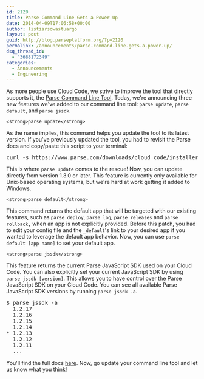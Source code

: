 ```yaml
---
id: 2120
title: Parse Command Line Gets a Power Up
date: 2014-04-09T17:06:58+00:00
author: listiarsowastuargo
layout: post
guid: http://blog.parseplatform.org/?p=2120
permalink: /announcements/parse-command-line-gets-a-power-up/
dsq_thread_id:
  - "3688172349"
categories:
  - Announcements
  - Engineering
---
```

As more people use Cloud Code, we strive to improve the tool that directly supports it, the [Parse Command Line Tool](https://parse.com/docs/cloud_code_guide#started). Today, we're announcing three new features we've added to our command line tool: `parse update`, `parse default`, and `parse jssdk`.

`<strong>parse update</strong>`

As the name implies, this command helps you update the tool to its latest version. If you've previously updated the tool, you had to revisit the Parse docs and copy/paste this script to your terminal:

<pre class="brush: bash gutter: false">curl -s https://www.parse.com/downloads/cloud_code/installer.sh | sudo /bin/bash</pre>

This is where `parse update` comes to the rescue! Now, you can update directly from version 1.3.0 or later. This feature is currently only available for Unix-based operating systems, but we're hard at work getting it added to Windows.

`<strong>parse default</strong>`

This command returns the default app that will be targeted with our existing features, such as `parse deploy`, `parse log`, `parse releases` and `parse rollback,` when an app is not explicitly provided. Before this patch, you had to edit your config file and the `_default`'s link to your desired app if you wanted to leverage the default app behavior. Now, you can use `parse default [app name]` to set your default app.

`<strong>parse jssdk</strong>`

This feature returns the current Parse JavaScript SDK used on your Cloud Code. You can also explicitly set your current JavaScript SDK by using `parse jssdk [version]`. This allows you to have control over the Parse JavaScript SDK on your Cloud Code. You can see all available Parse JavaScript SDK versions by running `parse jssdk -a`.

<pre class="brush: bash gutter: false">$ parse jssdk -a
  1.2.17
  1.2.16
  1.2.15
  1.2.14
* 1.2.13
  1.2.12
  1.2.11
  ...</pre>

You'll find the full docs [here](https://parse.com/docs/cloud_code_guide#clt). Now, go update your command line tool and let us know what you think!